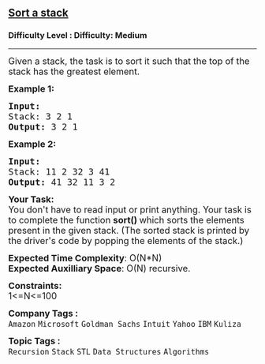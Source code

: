 <h2><a href="https://www.geeksforgeeks.org/problems/sort-a-stack/1?page=1&category=Recursion,Backtracking&difficulty=Easy,Medium&status=solved,unsolved&sortBy=submissions">Sort a stack</a></h2><h3>Difficulty Level : Difficulty: Medium</h3><hr><div class="problems_problem_content__Xm_eO"><p><span style="font-size: 18px;">Given a stack, the task is to sort&nbsp;it such that the top of the stack has the greatest&nbsp;element.</span></p>
<p><span style="font-size: 18px;"><strong>Example 1:</strong></span></p>
<pre><span style="font-size: 18px;"><strong>Input:
</strong>Stack: 3 2 1
<strong>Output: </strong>3 2 1</span>
</pre>
<p><span style="font-size: 18px;"><strong>Example 2:</strong></span></p>
<pre><span style="font-size: 18px;"><strong>Input:
</strong>Stack: 11 2 32 3 41
<strong>Output: </strong>41 32 11 3 2</span></pre>
<p><span style="font-size: 18px;"><strong>Your Task:&nbsp;</strong><br>You don't have to read input or print anything. Your task is to complete the function&nbsp;<strong>sort()&nbsp;</strong>which sorts the elements present in the given stack. (The sorted stack is printed by the driver's code by popping the elements of the stack.)</span></p>
<p><span style="font-size: 18px;"><strong>Expected Time Complexity</strong>: O(N*N)<br><strong>Expected Auxilliary Space</strong>: O(N) recursive.</span></p>
<p><span style="font-size: 18px;"><strong>Constraints:</strong><br>1&lt;=N&lt;=100</span></p></div><p><span style=font-size:18px><strong>Company Tags : </strong><br><code>Amazon</code>&nbsp;<code>Microsoft</code>&nbsp;<code>Goldman Sachs</code>&nbsp;<code>Intuit</code>&nbsp;<code>Yahoo</code>&nbsp;<code>IBM</code>&nbsp;<code>Kuliza</code>&nbsp;<br><p><span style=font-size:18px><strong>Topic Tags : </strong><br><code>Recursion</code>&nbsp;<code>Stack</code>&nbsp;<code>STL</code>&nbsp;<code>Data Structures</code>&nbsp;<code>Algorithms</code>&nbsp;